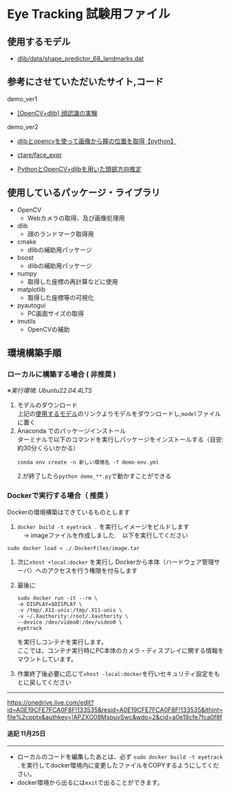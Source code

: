 # Eye Tracking 試験用ファイル

## 使用するモデル
- [dlib/data/shape_predictor_68_landmarks.dat](https://github.com/tzutalin/dlib-android/blob/master/data/shape_predictor_68_face_landmarks.dat)

## 参考にさせていただいたサイト,コード

demo_ver1
- [[OpenCV+dlib] 顔認識の実験](https://qiita.com/kotai2003/items/fb1f35da5437eefbc5da)

demo_ver2
- [dlibとopencvを使って画像から瞳の位置を取得【python】](https://cppx.hatenablog.com/entry/2017/12/25/231121)
- [ctare/face_expr](https://github.com/ctare/face_expr/blob/master/main.py)

- [PythonとOpenCV+dlibを用いた頭部方向推定](https://qiita.com/oozzZZZZ/items/1e68a7572bc5736d474e)

## 使用しているパッケージ・ライブラリ
- OpenCV 
	- Webカメラの取得、及び画像処理用
- dlib
	- 顔のランドマーク取得用
- cmake
	- dlibの補助用パッケージ
- boost
	- dlibの補助用パッケージ
- numpy
	- 取得した座標の再計算などに使用
- matplotlib
	- 取得した座標等の可視化
- pyautogui
	- PC画面サイズの取得
- imutils
	- OpenCVの補助
## 環境構築手順

### ローカルに構築する場合 ( 非推奨 )
*※実行環境: Ubuntu22.04.4LTS*
1. モデルのダウンロード<br/>
	上記の[使用するモデル](#使用するモデル)のリンクよりモデルをダウンロードし,`model`ファイルに置く
2. Anaconda でのパッケージインストール<br/>
	ターミナルで以下のコマンドを実行しパッケージをインストールする（目安:約30分くらいかかる）
	```{iscopy=true}
	conda env create -n 新しい環境名 -f demo-env.yml
	```
	2.が終了したら`python demo_**.py`で動かすことができる

### Dockerで実行する場合（ 推奨 ）
Dockerの環境構築はできているものとします
1. 	`docker build -t eyetrack .` を実行しイメージをビルドします<br>	 　→ imageファイルを作成しました.　以下を実行してください <br>
```{iscopy=true}
sudo docker load < ./.DockerFiles/image.tar
```
1. 次に`xhost +local:docker` を実行し Dockerから本体（ハードウェア管理サーバ）へのアクセスを行う権限を付与します
1. 最後に
	```{iscopy=true}
	sudo docker run -it --rm \
    -e DISPLAY=$DISPLAY \
    -v /tmp/.X11-unix:/tmp/.X11-unix \
    -v ~/.Xauthority:/root/.Xauthority \
    --device /dev/video0:/dev/video0 \
    eyetrack
	```
	を実行しコンテナを実行します。<br>
	ここでは、コンテナ実行時にPC本体のカメラ・ディスプレイに関する情報をマウントしています。

1. 作業終了後必要に応じて`xhost -local:docker`を行いセキュリティ設定をもとに戻してください


---

https://onedrive.live.com/edit?id=A0E19CFE7FCA0F8F!133535&resid=A0E19CFE7FCA0F8F!133535&ithint=file%2cpptx&authkey=!APZXO08MspuvSwc&wdo=2&cid=a0e19cfe7fca0f8f

#### 追記 11月25日 

---
- ローカルのコードを編集したあとは、必ず `sudo docker build -t eyetrack .`を実行してdocker環境内に変更したファイルをCOPYするようにしてください。
- docker環境から出るには`exit`で出ることができます。
